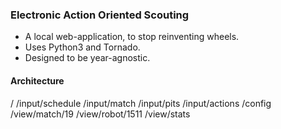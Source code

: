 ### Electronic Action Oriented Scouting

* A local web-application, to stop reinventing wheels.
* Uses Python3 and Tornado.
* Designed to be year-agnostic.

#### Architecture

/
/input/schedule
/input/match
/input/pits
/input/actions
/config
/view/match/19
/view/robot/1511
/view/stats
